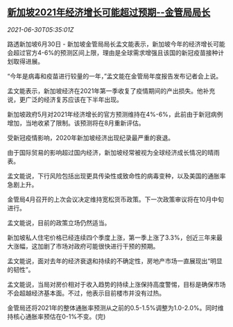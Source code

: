 <!--1625032862000-->
[新加坡2021年经济增长可能超过预期--金管局局长](https://cn.reuters.com/article/singapore-2021-gdp-forecast-0630-idCNKCS2E60HO)
------

<div><i>2021-06-30T05:35:01Z</i></div><p>路透新加坡6月30日 - 新加坡金管局局长孟文能表示，新加坡今年的经济增长可能会超过官方4-6%的预测区间上限，理由是全球需求增强且该国的新冠疫苗接种计划取得进展。</p><p>“今年是病毒和疫苗进行较量的一年，”孟文能在金管局年度报告发布记者会上说。</p><p>孟文能表示，新加坡经济在2021年第一季收复了疫情期间的产出损失。他补充说，更广泛的经济复苏应该在下半年出现。</p><p>新加坡政府5月对2021年经济增长的官方预测维持在4%-6%，此前由于新冠病例增加，当地收紧了限制。该预测将在8月重新评估。</p><p>受新冠疫情影响，2020年新加坡经济出现纪录最严重的衰退。</p><p>由于国际贸易的影响超过国内经济，新加坡经常被视为全球经济成长情况的晴雨表。</p><p>孟文能说，下行风险包括出现更具传染性或致命性的病毒变种，以及美国的通胀率急剧上升。</p><p>金管局4月召开的上次会议决定维持宽松货币政策。下一次政策审议将在10月中旬进行。</p><p>孟文能说，目前的政策立场仍然适当。</p><p>新加坡私人住宅价格已经连续四个季度上涨，第一季上涨了3.3%，创近三年来最大涨幅，这加剧了市场对政府可能很快进行干预的预期。</p><p>孟文能说，面对去年的经济衰退和持续的不确定性，房地产市场一直展现出“明显的韧性”。</p><p>孟文能说，当局对房价相对于收入趋势的持续上涨保持高度警惕，目标是确保市场不会超越经济基本面。不过，他表示目前楼市并没有过热。</p><p>金管局还将2021年的整体通胀率预测从之前的0.5-1.5%调整为1.0-2.0%。同时维持核心通胀率预估在0-1%不变。(完)</p>
